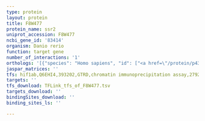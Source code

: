 ```yaml
---
type: protein
layout: protein
title: F8W477
protein_name: ssr2
uniprot_accession: F8W477
ncbi_gene_id: '83414'
organism: Danio rerio
function: target gene
number_of_interactions: '1'
orthologs: '[{"species": "Homo sapiens", "id": ["<a href=\"/protein/p43308\">P43308</a>"]}, {"species": "Mus musculus", "id": ["<a href=\"/protein/q9cpw5\">Q9CPW5</a>"]}, {"species": "Rattus norvegicus", "id": ["<a href=\"/protein/b5deq0\">B5DEQ0</a>"]}, {"species": "Drosophila melanogaster", "id": ["<a href=\"/protein/q9vuz0\">Q9VUZ0</a>"]}, {"species": "Caenorhabditis elegans", "id": ["<a href=\"/protein/q22169\">Q22169</a>"]}]'
jaspar_matrices: ''
tfs: hif1ab,Q6EHI4,393202,GTRD,chromatin immunoprecipitation assay,27924024%5Buid%5D,No
targets: ''
tfs_download: TFLink_tfs_of_F8W477.tsv
targets_download: ''
bindingSites_download: ''
binding_sites_ls: ''

---
```


